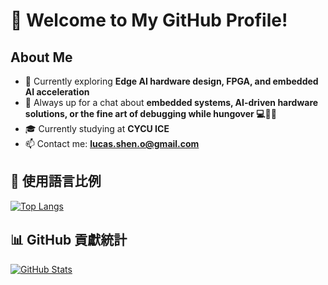 # 🍻 Welcome to My GitHub Profile!

## About Me
- 🌱 Currently exploring **Edge AI hardware design, FPGA, and embedded AI acceleration**  
- 💬 Always up for a chat about **embedded systems, AI-driven hardware solutions, or the fine art of debugging while hungover 💻😵‍💫**  
- 🎓 Currently studying at **CYCU ICE**  
- 📫 Contact me: **lucas.shen.o@gmail.com**  

## 🚀 使用語言比例
[![Top Langs](https://github-readme-stats.vercel.app/api/top-langs/?username=catpupu&layout=compact&theme=radical)](https://github.com/anuraghazra/github-readme-stats)

## 📊 GitHub 貢獻統計
[![GitHub Stats](https://github-readme-stats.vercel.app/api?username=catpupu&show_icons=true&theme=tokyonight)](https://github.com/anuraghazra/github-readme-stats)
